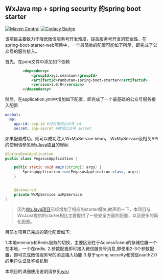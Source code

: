 ## WxJava mp + spring security 的spring boot starter 
[![Maven Central](https://img.shields.io/maven-central/v/xyz.seansun/rambutan-spring-boot-starter.svg)](https://gitee.com/lyfuci/Rambutan) 
[![Codacy Badge](https://api.codacy.com/project/badge/Grade/f003a15557a2423cade8fad04a2b6327)](https://www.codacy.com/manual/lyfuci/rambutan?utm_source=github.com&amp;utm_medium=referral&amp;utm_content=lyfuci/rambutan&amp;utm_campaign=Badge_Grade)

该项目主要致力于降低微信服务号开发难度，提高服务号开发的安全性，在spring-boot-starter-web项目中，一个最简单的配置可能如下所示，即完成了公众号的服务接入。

首先，在pom文件中添加如下依赖

```xml
        <dependency>
            <groupId>xyz.seansun</groupId>
            <artifactId>rambutan-spring-boot-starter</artifactId>
            <version>1.0.0</version>
        </dependency>
```

然后，在application.yml中增加如下配置，即完成了一个最基础的公众号服务接入配置

```yaml
wechat:
  mp:
    app-id: app-id #对应微信公众号 id
    secret: app-secret #微信公众号 secret
```

如果配置成功，则可以成功注入WxMpService bean。
WxMpService及相关API的使用请参见[WxJava项目](https://github.com/Wechat-Group/WxJava)的[Wiki](https://github.com/Wechat-Group/WxJava/wiki)

```java
@SpringBootApplication
public class PegasusApplication {

    public static void main(String[] args) {
        SpringApplication.run(PegasusApplication.class, args);
    }

    
    @Autowired
    private WxMpService wxMpService;
}
```

> 因为[WxJava项目](https://github.com/Wechat-Group/WxJava)已经增加了相应的starter模块,故声明一下，本项目与WxJava提供的starter相比主要提供了一些安全方面的配置，以及更多的简化配置。

目前本项目已完成的简化配置如下:

1.本地memory和Redis服务的切换，主要区别在于AccessToken的存储位置一个在本地，一个在redis.
2.参数配置即可接入微信服务号消息,即使用2-3个参数配置，即可完成微信服务号的消息接入功能
3.基于spring security和微信oauth2.0的用户认证及鉴权机制

本项目的详细使用说明请参见[wiki](https://gitee.com/lyfuci/Rambutan/wikis/Home)